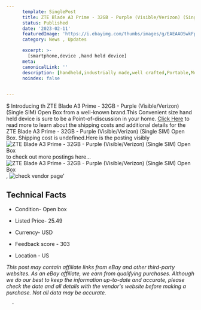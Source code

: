 ```yaml
---
      template: SinglePost
      title: ZTE Blade A3 Prime - 32GB - Purple (Visible/Verizon) (Single SIM) Open Box
      status: Published
      date: '2023-02-11'
      featuredImage: 'https://i.ebayimg.com/thumbs/images/g/EAEAAOSwkFpjwcNc/s-l225.jpg'
      category: News , Updates

      excerpt: >-
        [smartphone,device ,hand held device]
      meta:
      canonicalLink: ''
      description: [handheld,industrially made,well crafted,Portable,Mobile,Compact,Convenient,Lightweight,Maneuverable,Man-portable,Miniature,Carriable,Hand-held,Light,Holdable,Transportable,Mobile device,Pocket-sized,On-the-go,Wireless,Cordless,Compact size,Convenient size, smartphone,device ,hand held device]
      noindex: false
      

---
```

$
      Introducing th ZTE Blade A3 Prime - 32GB - Purple (Visible/Verizon) (Single SIM) Open Box from a well-known brand.This Convenient size hand held device is sure to be a Point-of-discussion in your home. [Click Here](https://www.ebay.com/itm/394426770480?hash=item5bd5aae430%3Ag%3AEAEAAOSwkFpjwcNc&mkevt=1&mkcid=1&mkrid=711-53200-19255-0&campid=%253CePNCampaignId%253E&customid=%253CreferenceId%253E&toolid=10049) to read more to learn about the shipping costs and additional details for the ZTE Blade A3 Prime - 32GB - Purple (Visible/Verizon) (Single SIM) Open Box. Shipping cost is undefined.Here is the posting visibly ![ZTE Blade A3 Prime - 32GB - Purple (Visible/Verizon) (Single SIM) Open Box](https://i.ebayimg.com/thumbs/images/g/EAEAAOSwkFpjwcNc/s-l225.jpg) to check out more postings here... ![ZTE Blade A3 Prime - 32GB - Purple (Visible/Verizon) (Single SIM) Open Box](https://i.ebayimg.com/images/g/EAEAAOSwkFpjwcNc/s-l1600.jpg), ![check vendor page](https://origin-galleryplus.ebayimg.com/ws/web/394426770480_2_0_1/225x225.jpg,https://origin-galleryplus.ebayimg.com/ws/web/394426770480_3_0_1/225x225.jpg,https://origin-galleryplus.ebayimg.com/ws/web/394426770480_4_0_1/225x225.jpg,https://origin-galleryplus.ebayimg.com/ws/web/394426770480_5_0_1/225x225.jpg)'

      

 ## Technical Facts 



     
      

 - Condition- Open box 


      

 - Listed Price- 25.49 


      

 - Currency- USD 


      

 - Feedback score - 303 


      

 - Location - US 


      
      

 *_This post may contain affiliate links from eBay and other third-party websites. As an eBay affiliate, we earn from qualifying purchases. Although we do our best to keep the information up-to-date and accurate, please check the date and all details with the vendor's website before making a purchase. Not all data may be accurate._*




      -
